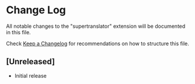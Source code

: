 # Change Log

All notable changes to the "supertranslator" extension will be documented in this file.

Check [Keep a Changelog](http://keepachangelog.com/) for recommendations on how to structure this file.

## [Unreleased]

- Initial release